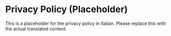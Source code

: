 # Privacy Policy (Placeholder)

This is a placeholder for the privacy policy in Italian.
Please replace this with the actual translated content.
